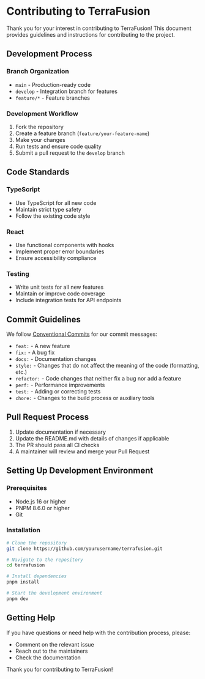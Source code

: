 # Contributing to TerraFusion

Thank you for your interest in contributing to TerraFusion! This document provides guidelines and instructions for contributing to the project.

## Development Process

### Branch Organization

- `main` - Production-ready code
- `develop` - Integration branch for features
- `feature/*` - Feature branches

### Development Workflow

1. Fork the repository
2. Create a feature branch (`feature/your-feature-name`)
3. Make your changes
4. Run tests and ensure code quality
5. Submit a pull request to the `develop` branch

## Code Standards

### TypeScript

- Use TypeScript for all new code
- Maintain strict type safety
- Follow the existing code style

### React

- Use functional components with hooks
- Implement proper error boundaries
- Ensure accessibility compliance

### Testing

- Write unit tests for all new features
- Maintain or improve code coverage
- Include integration tests for API endpoints

## Commit Guidelines

We follow [Conventional Commits](https://www.conventionalcommits.org/) for our commit messages:

- `feat:` - A new feature
- `fix:` - A bug fix
- `docs:` - Documentation changes
- `style:` - Changes that do not affect the meaning of the code (formatting, etc.)
- `refactor:` - Code changes that neither fix a bug nor add a feature
- `perf:` - Performance improvements
- `test:` - Adding or correcting tests
- `chore:` - Changes to the build process or auxiliary tools

## Pull Request Process

1. Update documentation if necessary
2. Update the README.md with details of changes if applicable
3. The PR should pass all CI checks
4. A maintainer will review and merge your Pull Request

## Setting Up Development Environment

### Prerequisites

- Node.js 16 or higher
- PNPM 8.6.0 or higher
- Git

### Installation

```bash
# Clone the repository
git clone https://github.com/yourusername/terrafusion.git

# Navigate to the repository
cd terrafusion

# Install dependencies
pnpm install

# Start the development environment
pnpm dev
```

## Getting Help

If you have questions or need help with the contribution process, please:

- Comment on the relevant issue
- Reach out to the maintainers
- Check the documentation

Thank you for contributing to TerraFusion!